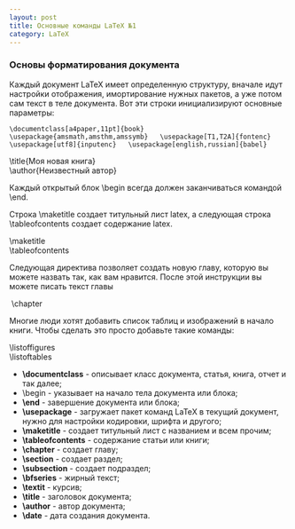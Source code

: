 ```yaml
---
layout: post
title: Основные команды LaTeX №1
category: LaTeX
---
```


### Основы форматирования документа

Каждый документ LaTeX имеет определенную структуру, вначале идут настройки отображения, имортирование нужных пакетов, а уже потом сам текст в теле документа. Вот эти строки инициализируют основные параметры:

`\documentclass[a4paper,11pt]{book}   \usepackage{amsmath,amsthm,amssymb}   \usepackage[T1,T2A]{fontenc}   \usepackage[utf8]{inputenc}   \usepackage[english,russian]{babel}`

\title{Моя новая книга}  
\author{Неизвестный автор}

Каждый открытый блок \begin всегда должен заканчиваться командой \end.

Строка \maketitle создает титульный лист latex, а следующая строка \tableofcontents создает содержание latex.

\maketitle  
\tableofcontents

Следующая директива позволяет создать новую главу, которую вы можете назвать так, как вам нравится. После этой инструкции вы можете писать текст главы

 \chapter

Многие люди хотят добавить список таблиц и изображений в начало книги. Чтобы сделать это просто добавьте такие команды:

\listoffigures  
\listoftables


- **\documentclass** - описывает класс документа, статья, книга, отчет и так далее;
- \begin - указывает на начало тела документа или блока;
- **\end** - завершение документа или блока;
- **\usepackage** - загружает пакет команд LaTeX в текущий документ, нужно для настройки кодировки, шрифта и другого;
- **\maketitle** - создает титульный лист с названием и всем прочим;
- **\tableofcontents** - содержание статьи или книги;
- **\chapter** - создает главу;
- **\section** - создает раздел;
- **\subsection** - создает подраздел;
- **\bfseries** - жирный текст;
- **\textit** - курсив;
- **\title** - заголовок документа;
- **\author** - автор документа;
- **\date** - дата создания документа.